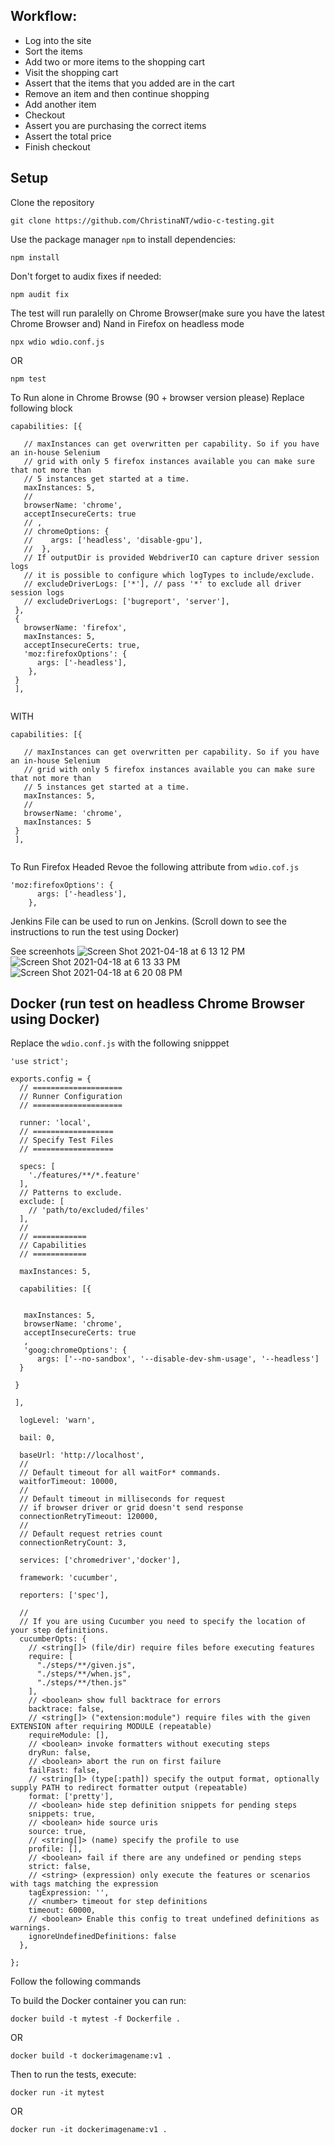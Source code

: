 ## Workflow:
* Log into the site
* Sort the items
* Add two or more items to the shopping cart
* Visit the shopping cart
* Assert that the items that you added are in the cart
* Remove an item and then continue shopping
* Add another item
* Checkout
* Assert you are purchasing the correct items
* Assert the total price
* Finish checkout
## Setup

Clone the repository
```
git clone https://github.com/ChristinaNT/wdio-c-testing.git
```

Use the package manager `npm` to install dependencies:
```
npm install
```

Don't forget to audix fixes if needed:
```
npm audit fix
```

The test will run paralelly on Chrome Browser(make sure you have the latest Chrome Browser and) Nand in Firefox on headless mode
```
npx wdio wdio.conf.js
```

OR

```
npm test
```

To Run alone in Chrome Browse (90 + browser version please) Replace following block  
```
capabilities: [{
    
   // maxInstances can get overwritten per capability. So if you have an in-house Selenium
   // grid with only 5 firefox instances available you can make sure that not more than
   // 5 instances get started at a time.
   maxInstances: 5,
   //
   browserName: 'chrome',
   acceptInsecureCerts: true
   // ,
   // chromeOptions: {
   //    args: ['headless', 'disable-gpu'],
   //  },
   // If outputDir is provided WebdriverIO can capture driver session logs
   // it is possible to configure which logTypes to include/exclude.
   // excludeDriverLogs: ['*'], // pass '*' to exclude all driver session logs
   // excludeDriverLogs: ['bugreport', 'server'],
 },
 {
   browserName: 'firefox',
   maxInstances: 5,
   acceptInsecureCerts: true,
   'moz:firefoxOptions': {
      args: ['-headless'],
    },
 }
 ],
 
```
WITH

```
capabilities: [{
    
   // maxInstances can get overwritten per capability. So if you have an in-house Selenium
   // grid with only 5 firefox instances available you can make sure that not more than
   // 5 instances get started at a time.
   maxInstances: 5,
   //
   browserName: 'chrome',
   maxInstances: 5
 }
 ],
 

```

To Run Firefox Headed Revoe the following attribute from `wdio.cof.js`

```
'moz:firefoxOptions': {
      args: ['-headless'],
    },

```

Jenkins File can be used to run on Jenkins. (Scroll down to see the instructions to run the test using Docker)

See screenhots
![Screen Shot 2021-04-18 at 6 13 12 PM](https://user-images.githubusercontent.com/35588518/115162636-a6cb7680-a072-11eb-9f2f-b7eba2c9da6d.png)
![Screen Shot 2021-04-18 at 6 13 33 PM](https://user-images.githubusercontent.com/35588518/115162637-a8953a00-a072-11eb-8151-dff7ff070193.png)
![Screen Shot 2021-04-18 at 6 20 08 PM](https://user-images.githubusercontent.com/35588518/115162651-be0a6400-a072-11eb-8e82-c75894133567.png)

## Docker (run test on headless Chrome Browser using Docker)

Replace the `wdio.conf.js` with the following snipppet

```
'use strict';

exports.config = {
  // ====================
  // Runner Configuration
  // ====================
  
  runner: 'local',
  // ==================
  // Specify Test Files
  // ==================
  
  specs: [
    './features/**/*.feature'
  ],
  // Patterns to exclude.
  exclude: [
    // 'path/to/excluded/files'
  ],
  //
  // ============
  // Capabilities
  // ============
  
  maxInstances: 5,
  
  capabilities: [{
    
  
   maxInstances: 5,
   browserName: 'chrome',
   acceptInsecureCerts: true
   ,
   'goog:chromeOptions': {
      args: ['--no-sandbox', '--disable-dev-shm-usage', '--headless']
  }        
   
 }

 ],

  logLevel: 'warn',
  
  bail: 0,
  
  baseUrl: 'http://localhost',
  //
  // Default timeout for all waitFor* commands.
  waitforTimeout: 10000,
  //
  // Default timeout in milliseconds for request
  // if browser driver or grid doesn't send response
  connectionRetryTimeout: 120000,
  //
  // Default request retries count
  connectionRetryCount: 3,

  services: ['chromedriver','docker'],
    
  framework: 'cucumber',
  
  reporters: ['spec'],

  //
  // If you are using Cucumber you need to specify the location of your step definitions.
  cucumberOpts: {
    // <string[]> (file/dir) require files before executing features
    require: [
      "./steps/**/given.js",
      "./steps/**/when.js",
      "./steps/**/then.js"
    ],
    // <boolean> show full backtrace for errors
    backtrace: false,
    // <string[]> ("extension:module") require files with the given EXTENSION after requiring MODULE (repeatable)
    requireModule: [],
    // <boolean> invoke formatters without executing steps
    dryRun: false,
    // <boolean> abort the run on first failure
    failFast: false,
    // <string[]> (type[:path]) specify the output format, optionally supply PATH to redirect formatter output (repeatable)
    format: ['pretty'],
    // <boolean> hide step definition snippets for pending steps
    snippets: true,
    // <boolean> hide source uris
    source: true,
    // <string[]> (name) specify the profile to use
    profile: [],
    // <boolean> fail if there are any undefined or pending steps
    strict: false,
    // <string> (expression) only execute the features or scenarios with tags matching the expression
    tagExpression: '',
    // <number> timeout for step definitions
    timeout: 60000,
    // <boolean> Enable this config to treat undefined definitions as warnings.
    ignoreUndefinedDefinitions: false
  },
  
};
```
Follow the following commands

To build the Docker container you can run:

```
docker build -t mytest -f Dockerfile .
```
OR
```
docker build -t dockerimagename:v1 .
```
Then to run the tests, execute:

```
docker run -it mytest
```
OR
```
docker run -it dockerimagename:v1 .

